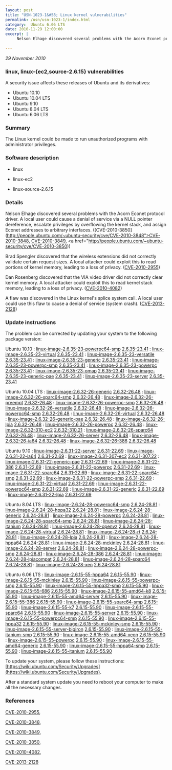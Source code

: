 ```yaml
---
layout: post
title: "USN-1023-1&#58; Linux kernel vulnerabilities"
permalink: /usn/usn-1023-1/index.html
category:  Ubuntu 6.06 LTS
date: 2010-11-29 12:00:00
excerpt: |
     Nelson Elhage discovered several problems with the Acorn Econet protocol driver. A local user could cause a denial of service via a NULL pointer dereference, escalate privileges by overflowing the kernel stack, and assign Econet addresses to arbitrary interfaces. ([CVE-2010-3850](http://people.ubuntu.com/~ubuntu-security/cve/CVE-2010-3848">CVE-2010-3848</a>, <a href="http://people.ubuntu.com/~ubuntu-security/cve/CVE-2010-3849">CVE-2010-3849</a>, <a href="http://people.ubuntu.com/~ubuntu-security/cve/CVE-2010-3850))
    
--- 
```

 
 

*29 November 2010*

### linux, linux-{ec2,source-2.6.15} vulnerabilities

A security issue affects these releases of Ubuntu and its derivatives:

* Ubuntu 10.10
* Ubuntu 10.04 LTS
* Ubuntu 9.10
* Ubuntu 8.04 LTS
* Ubuntu 6.06 LTS

### Summary

The Linux kernel could be made to run unauthorized programs with administrator privileges.

### Software description

* linux 

* linux-ec2 

* linux-source-2.6.15 

### Details

 Nelson Elhage discovered several problems with the Acorn Econet protocol driver. A local user could cause a denial of service via a NULL pointer dereference, escalate privileges by overflowing the kernel stack, and assign Econet addresses to arbitrary interfaces. ([CVE-2010-3850](http://people.ubuntu.com/~ubuntu-security/cve/CVE-2010-3848">CVE-2010-3848</a>, <a href="http://people.ubuntu.com/~ubuntu-security/cve/CVE-2010-3849">CVE-2010-3849</a>, <a href="http://people.ubuntu.com/~ubuntu-security/cve/CVE-2010-3850))

Brad Spengler discovered that the wireless extensions did not correctly validate certain request sizes. A local attacker could exploit this to read portions of kernel memory, leading to a loss of privacy. ([CVE-2010-2955](http://people.ubuntu.com/~ubuntu-security/cve/CVE-2010-2955))

Dan Rosenberg discovered that the VIA video driver did not correctly clear kernel memory. A local attacker could exploit this to read kernel stack memory, leading to a loss of privacy. ([CVE-2010-4082](http://people.ubuntu.com/~ubuntu-security/cve/CVE-2010-4082))

A flaw was discovered in the Linux kernel&#39;s splice system call. A local user could use this flaw to cause a denial of service (system crash). ([CVE-2013-2128](http://people.ubuntu.com/~ubuntu-security/cve/CVE-2013-2128)) 

### Update instructions

The problem can be corrected by updating your system to the following package version:

Ubuntu 10.10
 : [linux-image-2.6.35-23-powerpc64-smp](https://launchpad.net/ubuntu/+source/linux) <span> [2.6.35-23.41](https://launchpad.net/ubuntu/+source/linux/2.6.35-23.41) </span> 
 : [linux-image-2.6.35-23-virtual](https://launchpad.net/ubuntu/+source/linux) <span> [2.6.35-23.41](https://launchpad.net/ubuntu/+source/linux/2.6.35-23.41) </span> 
 : [linux-image-2.6.35-23-versatile](https://launchpad.net/ubuntu/+source/linux) <span> [2.6.35-23.41](https://launchpad.net/ubuntu/+source/linux/2.6.35-23.41) </span> 
 : [linux-image-2.6.35-23-generic](https://launchpad.net/ubuntu/+source/linux) <span> [2.6.35-23.41](https://launchpad.net/ubuntu/+source/linux/2.6.35-23.41) </span> 
 : [linux-image-2.6.35-23-powerpc-smp](https://launchpad.net/ubuntu/+source/linux) <span> [2.6.35-23.41](https://launchpad.net/ubuntu/+source/linux/2.6.35-23.41) </span> 
 : [linux-image-2.6.35-23-powerpc](https://launchpad.net/ubuntu/+source/linux) <span> [2.6.35-23.41](https://launchpad.net/ubuntu/+source/linux/2.6.35-23.41) </span> 
 : [linux-image-2.6.35-23-omap](https://launchpad.net/ubuntu/+source/linux) <span> [2.6.35-23.41](https://launchpad.net/ubuntu/+source/linux/2.6.35-23.41) </span> 
 : [linux-image-2.6.35-23-generic-pae](https://launchpad.net/ubuntu/+source/linux) <span> [2.6.35-23.41](https://launchpad.net/ubuntu/+source/linux/2.6.35-23.41) </span> 
 : [linux-image-2.6.35-23-server](https://launchpad.net/ubuntu/+source/linux) <span> [2.6.35-23.41](https://launchpad.net/ubuntu/+source/linux/2.6.35-23.41) </span> 

Ubuntu 10.04 LTS
 : [linux-image-2.6.32-26-generic](https://launchpad.net/ubuntu/+source/linux) <span> [2.6.32-26.48](https://launchpad.net/ubuntu/+source/linux/2.6.32-26.48) </span> 
 : [linux-image-2.6.32-26-sparc64-smp](https://launchpad.net/ubuntu/+source/linux) <span> [2.6.32-26.48](https://launchpad.net/ubuntu/+source/linux/2.6.32-26.48) </span> 
 : [linux-image-2.6.32-26-preempt](https://launchpad.net/ubuntu/+source/linux) <span> [2.6.32-26.48](https://launchpad.net/ubuntu/+source/linux/2.6.32-26.48) </span> 
 : [linux-image-2.6.32-26-powerpc-smp](https://launchpad.net/ubuntu/+source/linux) <span> [2.6.32-26.48](https://launchpad.net/ubuntu/+source/linux/2.6.32-26.48) </span> 
 : [linux-image-2.6.32-26-versatile](https://launchpad.net/ubuntu/+source/linux) <span> [2.6.32-26.48](https://launchpad.net/ubuntu/+source/linux/2.6.32-26.48) </span> 
 : [linux-image-2.6.32-26-powerpc64-smp](https://launchpad.net/ubuntu/+source/linux) <span> [2.6.32-26.48](https://launchpad.net/ubuntu/+source/linux/2.6.32-26.48) </span> 
 : [linux-image-2.6.32-26-virtual](https://launchpad.net/ubuntu/+source/linux) <span> [2.6.32-26.48](https://launchpad.net/ubuntu/+source/linux/2.6.32-26.48) </span> 
 : [linux-image-2.6.32-26-generic-pae](https://launchpad.net/ubuntu/+source/linux) <span> [2.6.32-26.48](https://launchpad.net/ubuntu/+source/linux/2.6.32-26.48) </span> 
 : [linux-image-2.6.32-26-lpia](https://launchpad.net/ubuntu/+source/linux) <span> [2.6.32-26.48](https://launchpad.net/ubuntu/+source/linux/2.6.32-26.48) </span> 
 : [linux-image-2.6.32-26-powerpc](https://launchpad.net/ubuntu/+source/linux) <span> [2.6.32-26.48](https://launchpad.net/ubuntu/+source/linux/2.6.32-26.48) </span> 
 : [linux-image-2.6.32-310-ec2](https://launchpad.net/ubuntu/+source/linux-ec2) <span> [2.6.32-310.21](https://launchpad.net/ubuntu/+source/linux-ec2/2.6.32-310.21) </span> 
 : [linux-image-2.6.32-26-sparc64](https://launchpad.net/ubuntu/+source/linux) <span> [2.6.32-26.48](https://launchpad.net/ubuntu/+source/linux/2.6.32-26.48) </span> 
 : [linux-image-2.6.32-26-server](https://launchpad.net/ubuntu/+source/linux) <span> [2.6.32-26.48](https://launchpad.net/ubuntu/+source/linux/2.6.32-26.48) </span> 
 : [linux-image-2.6.32-26-ia64](https://launchpad.net/ubuntu/+source/linux) <span> [2.6.32-26.48](https://launchpad.net/ubuntu/+source/linux/2.6.32-26.48) </span> 
 : [linux-image-2.6.32-26-386](https://launchpad.net/ubuntu/+source/linux) <span> [2.6.32-26.48](https://launchpad.net/ubuntu/+source/linux/2.6.32-26.48) </span> 

Ubuntu 9.10
 : [linux-image-2.6.31-22-server](https://launchpad.net/ubuntu/+source/linux) <span> [2.6.31-22.69](https://launchpad.net/ubuntu/+source/linux/2.6.31-22.69) </span> 
 : [linux-image-2.6.31-22-ia64](https://launchpad.net/ubuntu/+source/linux) <span> [2.6.31-22.69](https://launchpad.net/ubuntu/+source/linux/2.6.31-22.69) </span> 
 : [linux-image-2.6.31-307-ec2](https://launchpad.net/ubuntu/+source/linux-ec2) <span> [2.6.31-307.22](https://launchpad.net/ubuntu/+source/linux-ec2/2.6.31-307.22) </span> 
 : [linux-image-2.6.31-22-generic-pae](https://launchpad.net/ubuntu/+source/linux) <span> [2.6.31-22.69](https://launchpad.net/ubuntu/+source/linux/2.6.31-22.69) </span> 
 : [linux-image-2.6.31-22-386](https://launchpad.net/ubuntu/+source/linux) <span> [2.6.31-22.69](https://launchpad.net/ubuntu/+source/linux/2.6.31-22.69) </span> 
 : [linux-image-2.6.31-22-powerpc](https://launchpad.net/ubuntu/+source/linux) <span> [2.6.31-22.69](https://launchpad.net/ubuntu/+source/linux/2.6.31-22.69) </span> 
 : [linux-image-2.6.31-22-sparc64](https://launchpad.net/ubuntu/+source/linux) <span> [2.6.31-22.69](https://launchpad.net/ubuntu/+source/linux/2.6.31-22.69) </span> 
 : [linux-image-2.6.31-22-sparc64-smp](https://launchpad.net/ubuntu/+source/linux) <span> [2.6.31-22.69](https://launchpad.net/ubuntu/+source/linux/2.6.31-22.69) </span> 
 : [linux-image-2.6.31-22-powerpc-smp](https://launchpad.net/ubuntu/+source/linux) <span> [2.6.31-22.69](https://launchpad.net/ubuntu/+source/linux/2.6.31-22.69) </span> 
 : [linux-image-2.6.31-22-virtual](https://launchpad.net/ubuntu/+source/linux) <span> [2.6.31-22.69](https://launchpad.net/ubuntu/+source/linux/2.6.31-22.69) </span> 
 : [linux-image-2.6.31-22-powerpc64-smp](https://launchpad.net/ubuntu/+source/linux) <span> [2.6.31-22.69](https://launchpad.net/ubuntu/+source/linux/2.6.31-22.69) </span> 
 : [linux-image-2.6.31-22-generic](https://launchpad.net/ubuntu/+source/linux) <span> [2.6.31-22.69](https://launchpad.net/ubuntu/+source/linux/2.6.31-22.69) </span> 
 : [linux-image-2.6.31-22-lpia](https://launchpad.net/ubuntu/+source/linux) <span> [2.6.31-22.69](https://launchpad.net/ubuntu/+source/linux/2.6.31-22.69) </span> 

Ubuntu 8.04 LTS
 : [linux-image-2.6.24-28-powerpc64-smp](https://launchpad.net/ubuntu/+source/linux) <span> [2.6.24-28.81](https://launchpad.net/ubuntu/+source/linux/2.6.24-28.81) </span> 
 : [linux-image-2.6.24-28-hppa32](https://launchpad.net/ubuntu/+source/linux) <span> [2.6.24-28.81](https://launchpad.net/ubuntu/+source/linux/2.6.24-28.81) </span> 
 : [linux-image-2.6.24-28-generic](https://launchpad.net/ubuntu/+source/linux) <span> [2.6.24-28.81](https://launchpad.net/ubuntu/+source/linux/2.6.24-28.81) </span> 
 : [linux-image-2.6.24-28-powerpc](https://launchpad.net/ubuntu/+source/linux) <span> [2.6.24-28.81](https://launchpad.net/ubuntu/+source/linux/2.6.24-28.81) </span> 
 : [linux-image-2.6.24-28-sparc64-smp](https://launchpad.net/ubuntu/+source/linux) <span> [2.6.24-28.81](https://launchpad.net/ubuntu/+source/linux/2.6.24-28.81) </span> 
 : [linux-image-2.6.24-28-itanium](https://launchpad.net/ubuntu/+source/linux) <span> [2.6.24-28.81](https://launchpad.net/ubuntu/+source/linux/2.6.24-28.81) </span> 
 : [linux-image-2.6.24-28-openvz](https://launchpad.net/ubuntu/+source/linux) <span> [2.6.24-28.81](https://launchpad.net/ubuntu/+source/linux/2.6.24-28.81) </span> 
 : [linux-image-2.6.24-28-virtual](https://launchpad.net/ubuntu/+source/linux) <span> [2.6.24-28.81](https://launchpad.net/ubuntu/+source/linux/2.6.24-28.81) </span> 
 : [linux-image-2.6.24-28-rt](https://launchpad.net/ubuntu/+source/linux) <span> [2.6.24-28.81](https://launchpad.net/ubuntu/+source/linux/2.6.24-28.81) </span> 
 : [linux-image-2.6.24-28-lpia](https://launchpad.net/ubuntu/+source/linux) <span> [2.6.24-28.81](https://launchpad.net/ubuntu/+source/linux/2.6.24-28.81) </span> 
 : [linux-image-2.6.24-28-hppa64](https://launchpad.net/ubuntu/+source/linux) <span> [2.6.24-28.81](https://launchpad.net/ubuntu/+source/linux/2.6.24-28.81) </span> 
 : [linux-image-2.6.24-28-mckinley](https://launchpad.net/ubuntu/+source/linux) <span> [2.6.24-28.81](https://launchpad.net/ubuntu/+source/linux/2.6.24-28.81) </span> 
 : [linux-image-2.6.24-28-server](https://launchpad.net/ubuntu/+source/linux) <span> [2.6.24-28.81](https://launchpad.net/ubuntu/+source/linux/2.6.24-28.81) </span> 
 : [linux-image-2.6.24-28-powerpc-smp](https://launchpad.net/ubuntu/+source/linux) <span> [2.6.24-28.81](https://launchpad.net/ubuntu/+source/linux/2.6.24-28.81) </span> 
 : [linux-image-2.6.24-28-386](https://launchpad.net/ubuntu/+source/linux) <span> [2.6.24-28.81](https://launchpad.net/ubuntu/+source/linux/2.6.24-28.81) </span> 
 : [linux-image-2.6.24-28-lpiacompat](https://launchpad.net/ubuntu/+source/linux) <span> [2.6.24-28.81](https://launchpad.net/ubuntu/+source/linux/2.6.24-28.81) </span> 
 : [linux-image-2.6.24-28-sparc64](https://launchpad.net/ubuntu/+source/linux) <span> [2.6.24-28.81](https://launchpad.net/ubuntu/+source/linux/2.6.24-28.81) </span> 
 : [linux-image-2.6.24-28-xen](https://launchpad.net/ubuntu/+source/linux) <span> [2.6.24-28.81](https://launchpad.net/ubuntu/+source/linux/2.6.24-28.81) </span> 

Ubuntu 6.06 LTS
 : [linux-image-2.6.15-55-hppa64](https://launchpad.net/ubuntu/+source/linux-source-2.6.15) <span> [2.6.15-55.90](https://launchpad.net/ubuntu/+source/linux-source-2.6.15/2.6.15-55.90) </span> 
 : [linux-image-2.6.15-55-mckinley](https://launchpad.net/ubuntu/+source/linux-source-2.6.15) <span> [2.6.15-55.90](https://launchpad.net/ubuntu/+source/linux-source-2.6.15/2.6.15-55.90) </span> 
 : [linux-image-2.6.15-55-powerpc-smp](https://launchpad.net/ubuntu/+source/linux-source-2.6.15) <span> [2.6.15-55.90](https://launchpad.net/ubuntu/+source/linux-source-2.6.15/2.6.15-55.90) </span> 
 : [linux-image-2.6.15-55-hppa32-smp](https://launchpad.net/ubuntu/+source/linux-source-2.6.15) <span> [2.6.15-55.90](https://launchpad.net/ubuntu/+source/linux-source-2.6.15/2.6.15-55.90) </span> 
 : [linux-image-2.6.15-55-686](https://launchpad.net/ubuntu/+source/linux-source-2.6.15) <span> [2.6.15-55.90](https://launchpad.net/ubuntu/+source/linux-source-2.6.15/2.6.15-55.90) </span> 
 : [linux-image-2.6.15-55-amd64-k8](https://launchpad.net/ubuntu/+source/linux-source-2.6.15) <span> [2.6.15-55.90](https://launchpad.net/ubuntu/+source/linux-source-2.6.15/2.6.15-55.90) </span> 
 : [linux-image-2.6.15-55-amd64-server](https://launchpad.net/ubuntu/+source/linux-source-2.6.15) <span> [2.6.15-55.90](https://launchpad.net/ubuntu/+source/linux-source-2.6.15/2.6.15-55.90) </span> 
 : [linux-image-2.6.15-55-386](https://launchpad.net/ubuntu/+source/linux-source-2.6.15) <span> [2.6.15-55.90](https://launchpad.net/ubuntu/+source/linux-source-2.6.15/2.6.15-55.90) </span> 
 : [linux-image-2.6.15-55-sparc64-smp](https://launchpad.net/ubuntu/+source/linux-source-2.6.15) <span> [2.6.15-55.90](https://launchpad.net/ubuntu/+source/linux-source-2.6.15/2.6.15-55.90) </span> 
 : [linux-image-2.6.15-55-k7](https://launchpad.net/ubuntu/+source/linux-source-2.6.15) <span> [2.6.15-55.90](https://launchpad.net/ubuntu/+source/linux-source-2.6.15/2.6.15-55.90) </span> 
 : [linux-image-2.6.15-55-sparc64](https://launchpad.net/ubuntu/+source/linux-source-2.6.15) <span> [2.6.15-55.90](https://launchpad.net/ubuntu/+source/linux-source-2.6.15/2.6.15-55.90) </span> 
 : [linux-image-2.6.15-55-server](https://launchpad.net/ubuntu/+source/linux-source-2.6.15) <span> [2.6.15-55.90](https://launchpad.net/ubuntu/+source/linux-source-2.6.15/2.6.15-55.90) </span> 
 : [linux-image-2.6.15-55-powerpc64-smp](https://launchpad.net/ubuntu/+source/linux-source-2.6.15) <span> [2.6.15-55.90](https://launchpad.net/ubuntu/+source/linux-source-2.6.15/2.6.15-55.90) </span> 
 : [linux-image-2.6.15-55-hppa32](https://launchpad.net/ubuntu/+source/linux-source-2.6.15) <span> [2.6.15-55.90](https://launchpad.net/ubuntu/+source/linux-source-2.6.15/2.6.15-55.90) </span> 
 : [linux-image-2.6.15-55-mckinley-smp](https://launchpad.net/ubuntu/+source/linux-source-2.6.15) <span> [2.6.15-55.90](https://launchpad.net/ubuntu/+source/linux-source-2.6.15/2.6.15-55.90) </span> 
 : [linux-image-2.6.15-55-server-bigiron](https://launchpad.net/ubuntu/+source/linux-source-2.6.15) <span> [2.6.15-55.90](https://launchpad.net/ubuntu/+source/linux-source-2.6.15/2.6.15-55.90) </span> 
 : [linux-image-2.6.15-55-itanium-smp](https://launchpad.net/ubuntu/+source/linux-source-2.6.15) <span> [2.6.15-55.90](https://launchpad.net/ubuntu/+source/linux-source-2.6.15/2.6.15-55.90) </span> 
 : [linux-image-2.6.15-55-amd64-xeon](https://launchpad.net/ubuntu/+source/linux-source-2.6.15) <span> [2.6.15-55.90](https://launchpad.net/ubuntu/+source/linux-source-2.6.15/2.6.15-55.90) </span> 
 : [linux-image-2.6.15-55-powerpc](https://launchpad.net/ubuntu/+source/linux-source-2.6.15) <span> [2.6.15-55.90](https://launchpad.net/ubuntu/+source/linux-source-2.6.15/2.6.15-55.90) </span> 
 : [linux-image-2.6.15-55-amd64-generic](https://launchpad.net/ubuntu/+source/linux-source-2.6.15) <span> [2.6.15-55.90](https://launchpad.net/ubuntu/+source/linux-source-2.6.15/2.6.15-55.90) </span> 
 : [linux-image-2.6.15-55-hppa64-smp](https://launchpad.net/ubuntu/+source/linux-source-2.6.15) <span> [2.6.15-55.90](https://launchpad.net/ubuntu/+source/linux-source-2.6.15/2.6.15-55.90) </span> 
 : [linux-image-2.6.15-55-itanium](https://launchpad.net/ubuntu/+source/linux-source-2.6.15) <span> [2.6.15-55.90](https://launchpad.net/ubuntu/+source/linux-source-2.6.15/2.6.15-55.90) </span> 

To update your system, please follow these instructions: [https://wiki.ubuntu.com/Security/Upgrades](https://wiki.ubuntu.com/Security/Upgrades).

After a standard system update you need to reboot your computer to make all the necessary changes. 

### References

 
 [CVE-2010-2955](http://people.ubuntu.com/~ubuntu-security/cve/CVE-2010-2955), 

 [CVE-2010-3848](http://people.ubuntu.com/~ubuntu-security/cve/CVE-2010-3848), 

 [CVE-2010-3849](http://people.ubuntu.com/~ubuntu-security/cve/CVE-2010-3849), 

 [CVE-2010-3850](http://people.ubuntu.com/~ubuntu-security/cve/CVE-2010-3850), 

 [CVE-2010-4082](http://people.ubuntu.com/~ubuntu-security/cve/CVE-2010-4082), 

 [CVE-2013-2128](http://people.ubuntu.com/~ubuntu-security/cve/CVE-2013-2128)
 

